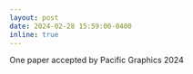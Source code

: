 ```yaml
---
layout: post
date: 2024-02-28 15:59:00-0400
inline: true
---
```


One paper accepted by Pacific Graphics 2024
<!---
Published <a href="one paper ">one paper</a> at ISMAR 2021!
--->